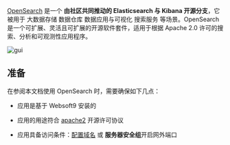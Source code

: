 [OpenSearch](https://opensearch.org/) 是一个 **由社区共同推动的 Elasticsearch 与 Kibana 开源分支**，它被用于 大数据存储 数据仓库 数据应用与可视化 搜索服务  等场景。OpenSearch 是一个可扩展、灵活且可扩展的开源软件套件，适用于根据 Apache 2.0 许可的搜索、分析和可观测性应用程序。


![gui](https://libs.websoft9.com/Websoft9/DocsPicture/zh/opensearch/opensearch-gui-websoft9.png)


## 准备

在参阅本文档使用 OpenSearch 时，需要确保如下几点：

- 应用是基于 Websoft9 安装的

- 应用的用途符合 [apache2](https://opensource.org/licenses/Apache-2.0) 开源许可协议

- 应用具备访问条件：[配置域名](./guide/appsetdomain) 或 **服务器安全组**开启网外端口